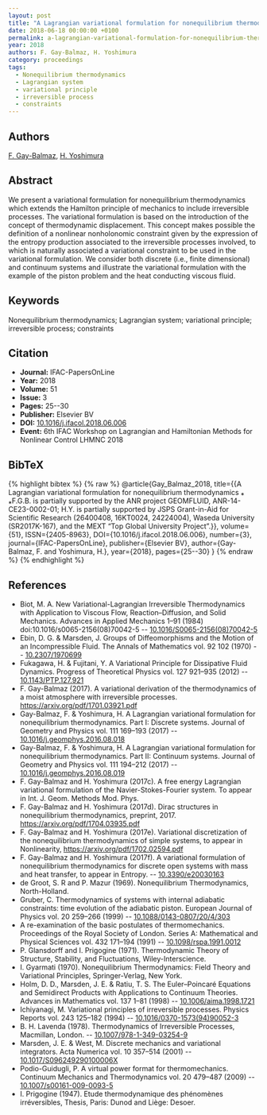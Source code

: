 ```yaml
---
layout: post
title: "A Lagrangian variational formulation for nonequilibrium thermodynamics”."
date: 2018-06-18 00:00:00 +0100
permalink: a-lagrangian-variational-formulation-for-nonequilibrium-thermodynamics
year: 2018
authors: F. Gay-Balmaz, H. Yoshimura
category: proceedings
tags:
  - Nonequilibrium thermodynamics
  - Lagrangian system
  - variational principle
  - irreversible process
  - constraints
---
```

 
## Authors
[F. Gay-Balmaz](authors/francois_gay_balmaz), [H. Yoshimura](authors/hiroaki_yoshimura)
 
## Abstract
We present a variational formulation for nonequilibrium thermodynamics which extends the Hamilton principle of mechanics to include irreversible processes. The variational formulation is based on the introduction of the concept of thermodynamic displacement. This concept makes possible the definition of a nonlinear nonholonomic constraint given by the expression of the entropy production associated to the irreversible processes involved, to which is naturally associated a variational constraint to be used in the variational formulation. We consider both discrete (i.e., finite dimensional) and continuum systems and illustrate the variational formulation with the example of the piston problem and the heat conducting viscous fluid.
 
## Keywords
Nonequilibrium thermodynamics; Lagrangian system; variational principle; irreversible process; constraints
 
## Citation
- **Journal:** IFAC-PapersOnLine
- **Year:** 2018
- **Volume:** 51
- **Issue:** 3
- **Pages:** 25--30
- **Publisher:** Elsevier BV
- **DOI:** [10.1016/j.ifacol.2018.06.006](https://doi.org/10.1016/j.ifacol.2018.06.006)
- **Event:** 6th IFAC Workshop on Lagrangian and Hamiltonian Methods for Nonlinear Control LHMNC 2018
 
## BibTeX
{% highlight bibtex %}
{% raw %}
@article{Gay_Balmaz_2018,
  title={{A Lagrangian variational formulation for nonequilibrium thermodynamics ⁎ ⁎F.G.B. is partially supported by the ANR project GEOMFLUID, ANR-14-CE23-0002-01; H.Y. is partially supported by JSPS Grant-in-Aid for Scientific Research (26400408, 16KT0024, 24224004), Waseda University (SR2017K-167), and the MEXT “Top Global University Project”.}},
  volume={51},
  ISSN={2405-8963},
  DOI={10.1016/j.ifacol.2018.06.006},
  number={3},
  journal={IFAC-PapersOnLine},
  publisher={Elsevier BV},
  author={Gay-Balmaz, F. and Yoshimura, H.},
  year={2018},
  pages={25--30}
}
{% endraw %}
{% endhighlight %}
 
## References
- Biot, M. A. New Variational-Lagrangian Irreversible Thermodynamics with Application to Viscous Flow, Reaction–Diffusion, and Solid Mechanics. Advances in Applied Mechanics 1–91 (1984) doi:10.1016/s0065-2156(08)70042-5 -- [10.1016/S0065-2156(08)70042-5](https://doi.org/10.1016/S0065-2156(08)70042-5)
- Ebin, D. G. & Marsden, J. Groups of Diffeomorphisms and the Motion of an Incompressible Fluid. The Annals of Mathematics vol. 92 102 (1970) -- [10.2307/1970699](https://doi.org/10.2307/1970699)
- Fukagawa, H. & Fujitani, Y. A Variational Principle for Dissipative Fluid Dynamics. Progress of Theoretical Physics vol. 127 921–935 (2012) -- [10.1143/PTP.127.921](https://doi.org/10.1143/PTP.127.921)
- F. Gay-Balmaz (2017). A variational derivation of the thermodynamics of a moist atmosphere with irreversible processes. https://arxiv.org/pdf/1701.03921.pdf
- Gay-Balmaz, F. & Yoshimura, H. A Lagrangian variational formulation for nonequilibrium thermodynamics. Part I: Discrete systems. Journal of Geometry and Physics vol. 111 169–193 (2017) -- [10.1016/j.geomphys.2016.08.018](https://doi.org/10.1016/j.geomphys.2016.08.018)
- Gay-Balmaz, F. & Yoshimura, H. A Lagrangian variational formulation for nonequilibrium thermodynamics. Part II: Continuum systems. Journal of Geometry and Physics vol. 111 194–212 (2017) -- [10.1016/j.geomphys.2016.08.019](https://doi.org/10.1016/j.geomphys.2016.08.019)
- F. Gay-Balmaz and H. Yoshimura (2017c). A free energy Lagrangian variational formulation of the Navier-Stokes-Fourier system. To appear in Int. J. Geom. Methods Mod. Phys.
- F. Gay-Balmaz and H. Yoshimura (2017d). Dirac structures in nonequilibrium thermodynamics, preprint, 2017. https://arxiv.org/pdf/1704.03935.pdf
- F. Gay-Balmaz and H. Yoshimura (2017e). Variational discretization of the nonequilibrium thermodynamics of simple systems, to appear in Nonlinearity, https://arxiv.org/pdf/1702.02594.pdf
- F. Gay-Balmaz and H. Yoshimura (2017f). A variational formulation of nonequilibrium thermodynamics for discrete open systems with mass and heat transfer, to appear in Entropy. -- [10.3390/e20030163](https://doi.org/10.3390/e20030163)
- de Groot, S. R and P. Mazur (1969). Nonequilibrium Thermodynamics, North-Holland.
- Gruber, C. Thermodynamics of systems with internal adiabatic constraints: time evolution of the adiabatic piston. European Journal of Physics vol. 20 259–266 (1999) -- [10.1088/0143-0807/20/4/303](https://doi.org/10.1088/0143-0807/20/4/303)
- A re-examination of the basic postulates of thermomechanics. Proceedings of the Royal Society of London. Series A: Mathematical and Physical Sciences vol. 432 171–194 (1991) -- [10.1098/rspa.1991.0012](https://doi.org/10.1098/rspa.1991.0012)
- P. Glansdorff and I. Prigogine (1971). Thermodynamic Theory of Structure, Stability, and Fluctuations, Wiley-Interscience.
- I. Gyarmati (1970). Nonequilibrium Thermodynamics: Field Theory and Variational Principles, Springer-Verlag, New York.
- Holm, D. D., Marsden, J. E. & Ratiu, T. S. The Euler–Poincaré Equations and Semidirect Products with Applications to Continuum Theories. Advances in Mathematics vol. 137 1–81 (1998) -- [10.1006/aima.1998.1721](https://doi.org/10.1006/aima.1998.1721)
- Ichiyanagi, M. Variational principles of irreversible processes. Physics Reports vol. 243 125–182 (1994) -- [10.1016/0370-1573(94)90052-3](https://doi.org/10.1016/0370-1573(94)90052-3)
- B. H. Lavenda (1978). Thermodynamics of Irreversible Processes, Macmillan, London. -- [10.1007/978-1-349-03254-9](https://doi.org/10.1007/978-1-349-03254-9)
- Marsden, J. E. & West, M. Discrete mechanics and variational integrators. Acta Numerica vol. 10 357–514 (2001) -- [10.1017/S096249290100006X](https://doi.org/10.1017/S096249290100006X)
- Podio-Guidugli, P. A virtual power format for thermomechanics. Continuum Mechanics and Thermodynamics vol. 20 479–487 (2009) -- [10.1007/s00161-009-0093-5](https://doi.org/10.1007/s00161-009-0093-5)
- I. Prigogine (1947). Etude thermodynamique des phénomènes irréversibles, Thesis, Paris: Dunod and Liège: Desoer.

